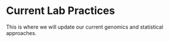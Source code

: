 # Current Lab Practices
This is where we will update our current genomics and statistical approaches. 
